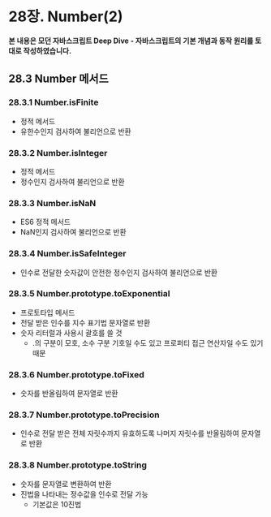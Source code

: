 # 28장. Number(2)

**본 내용은 모던 자바스크립트 Deep Dive - 자바스크립트의 기본 개념과 동작 원리를 토대로 작성하였습니다.**

## 28.3 Number 메서드

### 28.3.1 Number.isFinite

* 정적 메서드
* 유한수인지 검사하여 불리언으로 반환



### 28.3.2 Number.isInteger

* 정적 메서드
* 정수인지 검사하여 불리언으로 반환



### 28.3.3 Number.isNaN

* ES6 정적 메서드
* NaN인지 검사하여 불리언으로 반환



### 28.3.4 Number.isSafeInteger

* 인수로 전달한 숫자값이 안전한 정수인지 검사하여 불리언으로 반환



### 28.3.5 Number.prototype.toExponential

* 프로토타입 메서드
* 전달 받은 인수를 지수 표기법 문자열로 반환
* 숫자 리터럴과 사용시 괄호를 쓸 것
  * .의 구분이 모호, 소수 구분 기호일 수도 있고 프로퍼티 접근 연산자일 수도 있기 때문



### 28.3.6 Number.prototype.toFixed

* 숫자를 반올림하여 문자열로 반환



### 28.3.7 Number.prototype.toPrecision

* 인수로 전달 받은 전체 자릿수까지 유효하도록 나머지 자릿수를 반올림하여 문자열로 반환



### 28.3.8 Number.prototype.toString

* 숫자를 문자열로 변환하여 반환
* 진법을 나타내는 정수값을 인수로 전달 가능
  * 기본값은 10진법